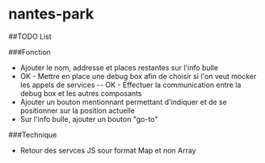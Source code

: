 # nantes-park

##TODO List

###Fonction
- Ajouter le nom, addresse et places restantes sur l'info bulle
- OK - Mettre en place une debug box afin de choisir si l'on veut mocker les appels de services
-- OK - Effectuer la communication entre la debug box et les autres composants
- Ajouter un bouton mentionnant permettant d'indiquer et de se positionner sur la position actuelle
- Sur l'info bulle, ajouter un bouton "go-to"

###Technique
- Retour des servces JS sour format Map et non Array
